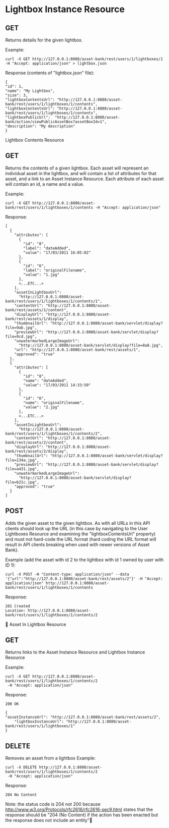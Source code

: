 # Lightbox Instance Resource
## GET
Returns details for the given lightbox.

Example:
```
curl -X GET http://127.0.0.1:8080/asset-bank/rest/users/1/lightboxes/1 -H "Accept: application/json" > lightbox.json
```

Response (contents of "lightbox.json" file):
```
{
"id": 1,
"name": "My Lightbox",
"size": 3,
"lightboxContentsUrl": "http://127.0.0.1:8080/asset-bank/rest/users/1/lightboxes/1/contents",
"lightboxContentsUrl": "http://127.0.0.1:8080/asset-bank/rest/users/1/lightboxes/1/contents",
"lightboxPublicUrl":  "http://127.0.0.1:8080/asset-bank/action/viewPublicAssetBox?assetBoxId=1",
"description": "My description"
}
```


Lightbox Contents Resource
## GET
Returns the contents of a given lightbox.
Each asset will represent an individual asset in the lightbox, and will contain a list of attributes for that asset, and a link to an Asset Instance Resource.
Each attribute of each asset will contain an id, a name and a value.

Example:
```
curl -X GET http://127.0.0.1:8080/asset-bank/rest/users/1/lightboxes/1/contents -H "Accept: application/json"
```

Response:
```
[
  {
    "attributes": [
      {
        "id": "8",
        "label": "dateAdded",
        "value": "17/03/2011 16:05:02"
      },
      {
        "id": "6",
        "label": "originalFilename",
        "value": "1.jpg"
      },
      <...ETC...>
    ],
    "assetInLightboxUrl":
      "http://127.0.0.1:8080/asset-bank/rest/users/1/lightboxes/1/contents/1",
    "contentUrl": "http://127.0.0.1:8080/asset-bank/rest/assets/1/content",
    "displayUrl": "http://127.0.0.1:8080/asset-bank/rest/assets/1/display",
    "thumbnailUrl": "http://127.0.0.1:8080/asset-bank/servlet/display?file=9ab.jpg",
    "previewUrl": "http://127.0.0.1:8080/asset-bank/servlet/display?file=9cd.jpg",
    "unwatermarkedLargeImageUrl":
      "http://127.0.0.1:8080/asset-bank/servlet/display?file=8a8.jpg",
    "url": "http://127.0.0.1:8080/asset-bank/rest/assets/1",
    "approved": "true"
  },
  {
    "attributes": [
      {
        "id": "8",
        "name": "dateAdded",
        "value": "17/03/2011 14:33:50"
      },
      {
        "id": "6",
        "name": "originalFilename",
        "value": "2.jpg"
      },
      <...ETC...>
    ],
    "assetInLightboxUrl":
      "http://127.0.0.1:8080/asset-bank/rest/users/1/lightboxes/1/contents/2",
    "contentUrl": "http://127.0.0.1:8080/asset-bank/rest/assets/2/content",
    "displayUrl": "http://127.0.0.1:8080/asset-bank/rest/assets/2/display",
    "thumbnailUrl": "http://127.0.0.1:8080/asset-bank/servlet/display?file=134a.jpg",
    "previewUrl": "http://127.0.0.1:8080/asset-bank/servlet/display?file=a431.jpg",
    "unwatermarkedLargeImageUrl":
      "http://127.0.0.1:8080/asset-bank/servlet/display?file=b21c.jpg",
    "approved": "true"
  }
]
```

## POST
Adds the given asset to the given lightbox. As with all URLs in this API clients should look up the URL (in this case by navigating to the User Lightboxes Resource and examining the  "lightboxContentsUrl" property) and must not hard-code the URL format (hard coding the URL format will result in API clients breaking when used with newer versions of Asset Bank).

Example (add the asset with id 2 to the lightbox with id 1 owned by user with ID 1):
```
curl -X POST -H "Content-type: application/json" --data '{"url":"http://127.0.0.1:8080/asset-bank/rest/assets/2"}' -H "Accept: application/json" http://127.0.0.1:8080/asset-bank/rest/users/1/lightboxes/1/contents
```

Response:
```
201 Created
Location: http://127.0.0.1:8080/asset-bank/rest/users/1/lightboxes/1/contents/2
```

Asset In Lightbox Resource
## GET
Returns links to the Asset Instance Resource and Lightbox Instance Resource

Example:
```
curl -X GET http://127.0.0.1:8080/asset-bank/rest/users/1/lightboxes/1/contents/2
 -H "Accept: application/json"
 ```

Response:
```
200 OK

{
"assetInstanceUrl": "http://127.0.0.1:8080/asset-bank/rest/assets/2",
 	"lightboxInstanceUrl": "http://127.0.0.1:8080/asset-bank/rest/users/1/lightboxes/1"
}
```

## DELETE
Removes an asset from a lightbox
Example:
```
curl -X DELETE http://127.0.0.1:8080/asset-bank/rest/users/1/lightboxes/1/contents/2
 -H "Accept: application/json"
 ```

Response:
```
204 No Content
```

Note: the status code is 204 not 200 because http://www.w3.org/Protocols/rfc2616/rfc2616-sec9.html states that the response should be "204 (No Content) if the action has been enacted but the response does not include an entity"
